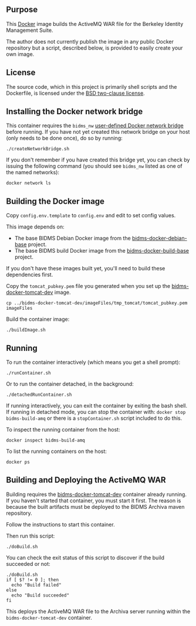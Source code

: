 ## Purpose

This [Docker](http://www.docker.com/) image builds the ActiveMQ WAR file for
the Berkeley Identity Management Suite.

The author does not currently publish the image in any public Docker
repository but a script, described below, is provided to easily create your
own image.

## License

The source code, which in this project is primarily shell scripts and the
Dockerfile, is licensed under the [BSD two-clause license](LICENSE.txt).

## Installing the Docker network bridge

This container requires the `bidms_nw` [user-defined Docker network
bridge](https://docs.docker.com/engine/userguide/networking/#bridge-networks)
before running.  If you have not yet created this network bridge on your
host (only needs to be done once), do so by running:
```
./createNetworkBridge.sh
```

If you don't remember if you have created this bridge yet, you can check by
issuing the following command (you should see `bidms_nw` listed as one of
the named networks):
```
docker network ls
```

## Building the Docker image

Copy `config.env.template` to `config.env` and edit to set config values.

This image depends on:
* The base BIDMS Debian Docker image from the
[bidms-docker-debian-base](http://www.github.com/calnet-oss/bidms-docker-debian-base)
project.
* The base BIDMS build Docker image from the
[bidms-docker-build-base](http://www.github.com/calnet-oss/bidms-docker-build-base)
project.

If you don't have these images built yet, you'll need to build these
dependencies first.

Copy the `tomcat_pubkey.pem` file you generated when you set up the
[bidms-docker-tomcat-dev](http://www.github.com/calnet-oss/bidms-docker-tomcat-dev)
image.

```
cp ../bidms-docker-tomcat-dev/imageFiles/tmp_tomcat/tomcat_pubkey.pem imageFiles
```

Build the container image:
```
./buildImage.sh
```

## Running

To run the container interactively (which means you get a shell prompt):
```
./runContainer.sh
```

Or to run the container detached, in the background:
```
./detachedRunContainer.sh
```

If running interactively, you can exit the container by exiting the bash
shell.  If running in detached mode, you can stop the container with:
`docker stop bidms-build-amq` or there is a `stopContainer.sh` script
included to do this.

To inspect the running container from the host:
```
docker inspect bidms-build-amq
```

To list the running containers on the host:
```
docker ps
```

## Building and Deploying the ActiveMQ WAR

Building requires the
[bidms-docker-tomcat-dev](http://www.github.com/calnet-oss/bidms-docker-tomcat-dev)
container already running.  If you haven't started that container, you must
start it first.  The reason is because the built artifacts must be deployed
to the BIDMS Archiva maven repository.

Follow the instructions to start this container.

Then run this script:
```
./doBuild.sh
```

You can check the exit status of this script to discover if the build
succeeded or not:
```
./doBuild.sh
if [ $? != 0 ]; then
  echo "Build failed"
else
  echo "Build succeeded"
fi
```

This deploys the ActiveMQ WAR file to the Archiva server running within the
`bidms-docker-tomcat-dev` container.
